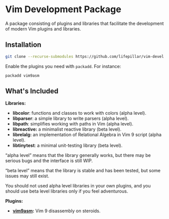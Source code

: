 # Vim Development Package

A package consisting of plugins and libraries that facilitate the development
of modern Vim plugins and libraries.

## Installation

```sh
git clone --recurse-submodules https://github.com/lifepillar/vim-devel.git ~/.vim/pack/devel
```

Enable the plugins you need with `packadd`. For instance:

```vim
packadd vim9asm
```


## What's Included

**Libraries:**

- **libcolor**: functions and classes to work with colors (alpha level).
- **libparser**: a simple library to write parsers (alpha level).
- **libpath**: simplifies working with paths in Vim (alpha level).
- **libreactive:** a minimalist reactive library (beta level).
- **librelalg:** an implementation of Relational Algebra in Vim 9 script (alpha
  level).
- **libtinytest**: a minimal unit-testing library (beta level).

“alpha level” means that the library generally works, but there may be serious
bugs and the interface is still WIP.

“beta level” means that the library is stable and has been tested, but some
issues may still exist.

You should not used alpha level libraries in your own plugins, and you should
use beta level libraries only if you feel adventurous.

**Plugins:**

- **[vim9asm](https://github.com/lacygoill/vim9asm):** Vim 9 disassembly on
  steroids.
